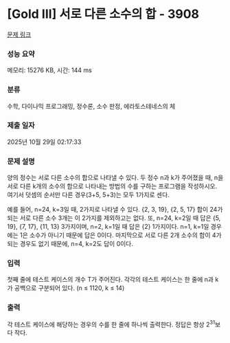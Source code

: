 # [Gold III] 서로 다른 소수의 합 - 3908 

[문제 링크](https://www.acmicpc.net/problem/3908) 

### 성능 요약

메모리: 15276 KB, 시간: 144 ms

### 분류

수학, 다이나믹 프로그래밍, 정수론, 소수 판정, 에라토스테네스의 체

### 제출 일자

2025년 10월 29일 02:17:33

### 문제 설명

<p>
	양의 정수는 서로 다른 소수의 합으로 나타낼 수 있다. 두 정수 n과 k가 주어졌을 때, n을 서로 다른 k개의 소수의 합으로 나타내는 방법의 수를 구하는 프로그램을 작성하시오. 여기서 덧셈의 순서만 다른 경우(3+5, 5+3)는 모두 1가지로 센다.</p>

<p>
	예를 들어, n=24, k=3일 때, 2가지로 나타낼 수 있다. {2, 3, 19}, {2, 5, 17} 합이 24가 되는 서로 다른 소수 3개는 이 2가지를 제외하고는 없다. 또, n=24, k=2일 때 답은 {5, 19}, {7, 17}, {11, 13} 3가지이며, n=2, k=1일 때 답은 {2} 1가지이다. n=1, k=1일 경우에는 1은 소수가 아니기 때문에 답은 0이다. 마지막으로 서로 다른 2개 소수의 합이 4가 되는 경우도 없기 때문에, n=4, k=2도 답이 0이다.</p>

### 입력 

 <p>
	첫째 줄에 테스트 케이스의 개수 T가 주어진다. 각각의 테스트 케이스는 한 줄에 n과 k가 공백으로 구분되어 있다. (n ≤ 1120, k ≤ 14)</p>

### 출력 

 <p>
	각 테스트 케이스에 해당하는 경우의 수를 한 줄에 하나씩 출력한다. 정답은 항상 2<sup>31</sup>보다 작다.</p>

